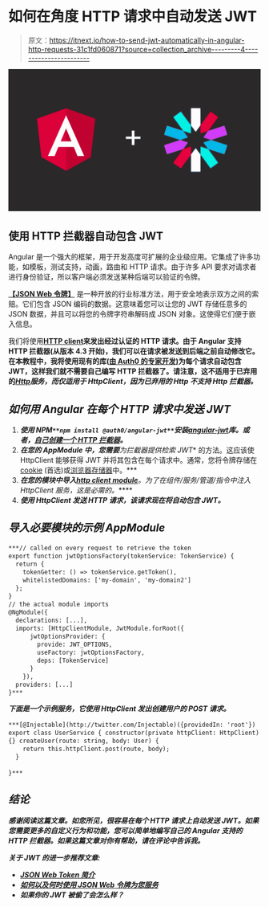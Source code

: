 # 如何在角度 HTTP 请求中自动发送 JWT

> 原文：<https://itnext.io/how-to-send-jwt-automatically-in-angular-http-requests-31c1fd060871?source=collection_archive---------4----------------------->

![](img/4310fc13cb21f378ec504cdee89f3801.png)

## 使用 HTTP 拦截器自动包含 JWT

Angular 是一个强大的框架，用于开发高度可扩展的企业级应用。它集成了许多功能，如模板，测试支持，动画，路由和 HTTP 请求。由于许多 API 要求对请求者进行身份验证，所以客户端必须发送某种后端可以验证的令牌。

[**【JSON Web 令牌】**](https://jwt.io/) 是一种开放的行业标准方法，用于安全地表示双方之间的索赔。它们包含 JSON 编码的数据。这意味着您可以让您的 JWT 存储任意多的 JSON 数据，并且可以将您的令牌字符串解码成 JSON 对象。这使得它们便于嵌入信息。

我们将使用[**HTTP client**](https://angular.io/api/common/http/HttpClient)**来发出经过认证的 HTTP 请求。由于 Angular 支持 HTTP 拦截器(从版本 4.3 开始)，我们可以在请求被发送到后端之前自动修改它。在本教程中，我将使用现有的库([由 Auth0 的专家开发)](https://github.com/auth0/angular2-jwt)为每个请求自动包含 JWT，这样我们就不需要自己编写 HTTP 拦截器了。请注意，这不适用于已弃用的[*Http*](https://angular.io/api/http/Http)*服务，而仅适用于 HttpClient，因为已弃用的 Http 不支持 Http 拦截器。***

## ***如何用 Angular 在每个 HTTP 请求中发送 JWT***

1.  ***使用 NPM`**npm install @auth0/angular-jwt**`安装[***angular-jwt***](https://github.com/auth0/angular2-jwt)库。或者，[自己创建一个 HTTP 拦截器](https://angular.io/guide/http#intercepting-requests-and-responses)。***
2.  ***在您的 *AppModule* 中，您需要**为拦截器提供检索 JWT** 的方法。这应该使 HttpClient 能够获得 JWT 并将其包含在每个请求中。通常，您将令牌存储在 [cookie](https://developer.mozilla.org/en-US/docs/Web/HTTP/Cookies) (首选)或[浏览器存储器](https://developer.mozilla.org/de/docs/Web/API/Storage)中。***
3.  ***在您的模块中导入[**http client module**](https://github.com/auth0/angular2-jwt)**。为了在组件/服务/管道/指令中注入 HttpClient 服务，这是必需的。*****
4.  *****使用 **HttpClient** 发送 HTTP 请求，该请求现在将自动包含 JWT。*****

## *****导入必要模块的示例 AppModule*****

```
***// called on every request to retrieve the token
export function jwtOptionsFactory(tokenService: TokenService) {
  return {
    tokenGetter: () => tokenService.getToken(),
    whitelistedDomains: ['my-domain', 'my-domain2']
  };
}
// the actual module imports
@NgModule({
  declarations: [...],
  imports: [HttpClientModule, JwtModule.forRoot({
      jwtOptionsProvider: {
        provide: JWT_OPTIONS,
        useFactory: jwtOptionsFactory,
        deps: [TokenService]
      }
    }),
  providers: [...]
}***
```

*****下面是一个示例服务，它使用 HttpClient 发出创建用户的 POST 请求。*****

```
***[@Injectable](http://twitter.com/Injectable)({providedIn: 'root'})
export class UserService { constructor(private httpClient: HttpClient) {} createUser(route: string, body: User) {
    return this.httpClient.post(route, body);
  }

}***
```

## *****结论*****

*****感谢阅读这篇文章。如您所见，很容易在每个 HTTP 请求上自动发送 JWT。如果您需要更多的自定义行为和功能，您可以简单地编写自己的 Angular 支持的 HTTP 拦截器。如果这篇文章对你有帮助，请在评论中告诉我。*****

*****关于 JWT 的进一步推荐文章:*****

*   *****[*JSON Web Token 简介*](https://jwt.io/introduction/)*****
*   *****[*如何以及何时使用 JSON Web 令牌为您服务*](https://blog.codecentric.de/en/2017/08/use-json-web-tokens-services/)*****
*   *****如果你的 JWT 被偷了会怎么样？*****